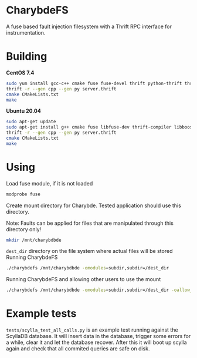 
CharybdeFS
==========

A fuse based fault injection filesystem
with a Thrift RPC interface for instrumentation.

Building
========
**CentOS 7.4**

```sh
sudo yum install gcc-c++ cmake fuse fuse-devel thrift python-thrift thrift-devel
thrift -r --gen cpp --gen py server.thrift
cmake CMakeLists.txt
make
```
**Ubuntu 20.04**

```sh
sudo apt-get update
sudo apt-get install g++ cmake fuse libfuse-dev thrift-compiler libboost-dev libthrift-dev python3-thrift
thrift -r --gen cpp --gen py server.thrift
cmake CMakeLists.txt
make
```

Using
=====
Load fuse module, if it is not loaded
```sh
modprobe fuse
```
Create mount directory for Charybde. Tested application should use this directory.

Note: Faults can be applied for files that are manipulated through this directory only!
```sh
mkdir /mnt/charybdbde
```
`dest_dir` directory on the file system where actual files will be stored
Running CharybdeFS
```sh
./charybdefs /mnt/charybdbde -omodules=subdir,subdir=/dest_dir
```
Running CharybdeFS and allowing other users to use the mount
```sh
./charybdefs /mnt/charybdbde -omodules=subdir,subdir=/dest_dir -oallow_other
```

Example tests
=============

`tests/scylla_test_all_calls.py` is an example test running against the
ScyllaDB database. It will insert data in the database, trigger some
errors for a while, clear it and let the database recover.
After this it will boot up scylla again and check that all commited
queries are safe on disk.
